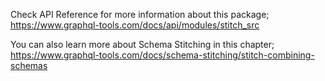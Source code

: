 Check API Reference for more information about this package;
https://www.graphql-tools.com/docs/api/modules/stitch_src

You can also learn more about Schema Stitching in this chapter;
https://www.graphql-tools.com/docs/schema-stitching/stitch-combining-schemas

